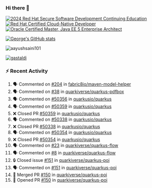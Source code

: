 ### Hi there 👋

<!--START_SECTION:badges-->
[![2024 Red Hat Secure Software Development Continuing Education](https://images.credly.com/size/110x110/images/36a76b78-c5bf-45cf-ac2c-48c3825260c7/blob)](http://www.credly.com/badges/c86e9a17-d2c3-4554-b890-7d0521710eb6 "2024 Red Hat Secure Software Development Continuing Education")
[![Red Hat Certified Cloud-Native Developer](https://images.credly.com/size/110x110/images/12ef4e4e-3d8d-4caf-9ab1-858c5bcb9619/image.png)](http://www.credly.com/badges/b6402e31-0894-48e6-b488-e2e551dcc809 "Red Hat Certified Cloud-Native Developer")
[![Oracle Certified Master, Java EE 5 Enterprise Architect](https://images.credly.com/size/110x110/images/1fa3549c-674c-4779-b3d6-d7d64eac2c23/Oracle-Certification-badge_OC-Master.png)](http://www.credly.com/badges/2565574e-b81d-410e-ab7d-24666ddcbe00 "Oracle Certified Master, Java EE 5 Enterprise Architect")
<!--END_SECTION:badges-->

[![George's GitHub stats](https://github-readme-stats.vercel.app/api?username=gastaldi&show=reviews,prs_merged&hide=contribs,prs&theme=transparent&show_icons=true)](https://github.com/anuraghazra/github-readme-stats)

<p align="left"> <img src="https://komarev.com/ghpvc/?username=gastaldi&label=Profile%20views&color=0e75b6&style=for-the-badge" alt="aayushsaini101" /> </p>

<p align="left"> <a href="https://github.com/ryo-ma/github-profile-trophy"><img src="https://github-profile-trophy.vercel.app/?username=gastaldi" alt="gastaldi" /></a> </p>

### :zap: Recent Activity

<!--START_SECTION:activity-->
1. 🗣 Commented on [#204](https://github.com/fabric8io/maven-model-helper/pull/204#issuecomment-3356035341) in [fabric8io/maven-model-helper](https://github.com/fabric8io/maven-model-helper)
2. 🗣 Commented on [#38](https://github.com/quarkiverse/quarkus-pdfbox/issues/38#issuecomment-3355952613) in [quarkiverse/quarkus-pdfbox](https://github.com/quarkiverse/quarkus-pdfbox)
3. 🗣 Commented on [#50356](https://github.com/quarkusio/quarkus/pull/50356#issuecomment-3355941794) in [quarkusio/quarkus](https://github.com/quarkusio/quarkus)
4. 🗣 Commented on [#50359](https://github.com/quarkusio/quarkus/pull/50359#issuecomment-3354306457) in [quarkusio/quarkus](https://github.com/quarkusio/quarkus)
5. ❌ Closed PR [#50359](https://github.com/quarkusio/quarkus/pull/50359) in [quarkusio/quarkus](https://github.com/quarkusio/quarkus)
6. 🗣 Commented on [#50338](https://github.com/quarkusio/quarkus/pull/50338#issuecomment-3354277363) in [quarkusio/quarkus](https://github.com/quarkusio/quarkus)
7. ❌ Closed PR [#50338](https://github.com/quarkusio/quarkus/pull/50338) in [quarkusio/quarkus](https://github.com/quarkusio/quarkus)
8. 🗣 Commented on [#50354](https://github.com/quarkusio/quarkus/pull/50354#issuecomment-3354252297) in [quarkusio/quarkus](https://github.com/quarkusio/quarkus)
9. ❌ Closed PR [#50354](https://github.com/quarkusio/quarkus/pull/50354) in [quarkusio/quarkus](https://github.com/quarkusio/quarkus)
10. 🗣 Commented on [#23](https://github.com/quarkiverse/quarkus-flow/pull/23#issuecomment-3354249553) in [quarkiverse/quarkus-flow](https://github.com/quarkiverse/quarkus-flow)
11. 🗣 Commented on [#8](https://github.com/quarkiverse/quarkus-flow/issues/8#issuecomment-3353663861) in [quarkiverse/quarkus-flow](https://github.com/quarkiverse/quarkus-flow)
12. 🔒 Closed issue [#151](https://github.com/quarkiverse/quarkus-poi/issues/151) in [quarkiverse/quarkus-poi](https://github.com/quarkiverse/quarkus-poi)
13. 🗣 Commented on [#151](https://github.com/quarkiverse/quarkus-poi/issues/151#issuecomment-3352791572) in [quarkiverse/quarkus-poi](https://github.com/quarkiverse/quarkus-poi)
14. 🎉 Merged PR [#150](https://github.com/quarkiverse/quarkus-poi/pull/150) in [quarkiverse/quarkus-poi](https://github.com/quarkiverse/quarkus-poi)
15. 💪 Opened PR [#150](https://github.com/quarkiverse/quarkus-poi/pull/150) in [quarkiverse/quarkus-poi](https://github.com/quarkiverse/quarkus-poi)
<!--END_SECTION:activity-->
